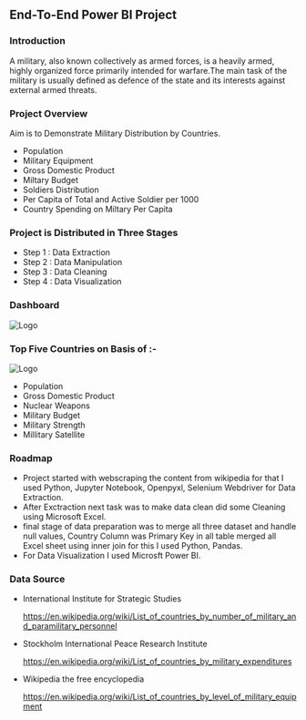 
## End-To-End Power BI Project 
### Introduction 
 A military, also known collectively as armed forces, is a heavily armed, highly organized force primarily intended for warfare.The main task of the military is usually defined as defence of the state and its interests against external armed threats.

### Project Overview
Aim is to Demonstrate Military Distribution by Countries.
-  Population
-  Military Equipment
- Gross Domestic Product
- Miltary Budget
- Soldiers Distribution
- Per Capita of Total and Active Soldier per 1000
- Country Spending on Miltary Per Capita
### Project is Distributed in Three Stages
- Step 1 : Data Extraction 
- Step 2 : Data Manipulation
- Step 3 : Data Cleaning
- Step 4 : Data Visualization






### Dashboard
![Logo](https://github.com/Sohail00786/Military-Data-Visualization/blob/be0216a9aeab083326aa8d68d0e50dd82f572740/new_1__online-video-cutter_com__AdobeExpress.gif)

### Top Five Countries on Basis of :-
![Logo](https://github.com/Sohail00786/Military-Data-Visualization/blob/561d26f41140c15b4683923f8be8db6c1e32bd32/Visualization_-_Power_BI_Desktop_2022-12-04_19-47-18__online-video-cutter_com__AdobeExpress%20(1).gif)
- Population
- Gross Domestic Product
- Nuclear Weapons
- Military Budget
- Military Strength
- Millitary Satellite

### Roadmap

- Project started with webscraping the content from wikipedia for that I used Python, Jupyter Notebook, Openpyxl, Selenium Webdriver for Data Extraction.
- After Exctraction next task was to make data clean did some Cleaning using Microsoft Excel.
- final stage of data preparation was to merge all three dataset and handle null values, Country Column was Primary Key in all table merged all Excel sheet using inner join for this I used Python, Pandas.
- For Data Visualization I used Microsft Power BI.

### Data Source 

- International Institute for Strategic Studies

   https://en.wikipedia.org/wiki/List_of_countries_by_number_of_military_and_paramilitary_personnel
   
- Stockholm International Peace Research Institute

   https://en.wikipedia.org/wiki/List_of_countries_by_military_expenditures
   
- Wikipedia the free encyclopedia 

  https://en.wikipedia.org/wiki/List_of_countries_by_level_of_military_equipment
   
